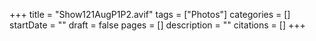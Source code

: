 +++
title = "Show121AugP1P2.avif"
tags = ["Photos"]
categories = []
startDate = ""
draft = false
pages = []
description = ""
citations = []
+++
